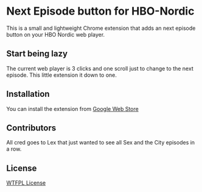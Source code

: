 # Next Episode button for HBO-Nordic

This is a small and lightweight Chrome extension that adds an next episode button on your HBO Nordic web player.

## Start being lazy

The current web player is 3 clicks and one scroll just to change to the next episode. This little extension it down to one.

## Installation

You can install the extension from [Google Web Store](https://chrome.google.com/webstore/detail/hbo-nordic-next-button/djaicpakelkcadoljpgfjhkajdfceadp)

## Contributors

All cred goes to Lex that just wanted to see all Sex and the City episodes in a row.

## License

[WTFPL License](http://www.wtfpl.net/)
